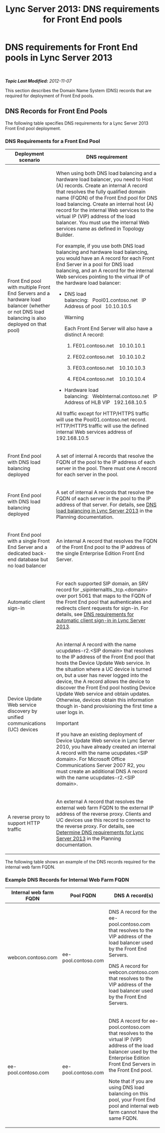 ﻿---
title: 'Lync Server 2013: DNS requirements for Front End pools'
TOCTitle: DNS requirements for Front End pools
ms:assetid: ba28919c-fbbe-4c54-8bf9-2b0cd3fa39c7
ms:mtpsurl: https://technet.microsoft.com/en-us/library/Gg412910(v=OCS.15)
ms:contentKeyID: 48185228
ms.date: 07/23/2014
mtps_version: v=OCS.15
---

<div data-xmlns="http://www.w3.org/1999/xhtml">

<div class="topic" data-xmlns="http://www.w3.org/1999/xhtml" data-msxsl="urn:schemas-microsoft-com:xslt" data-cs="http://msdn.microsoft.com/en-us/">

<div data-asp="http://msdn2.microsoft.com/asp">

# DNS requirements for Front End pools in Lync Server 2013

</div>

<div id="mainSection">

<div id="mainBody">

<span> </span>

_**Topic Last Modified:** 2012-11-07_

This section describes the Domain Name System (DNS) records that are required for deployment of Front End pools.

<div>

## DNS Records for Front End Pools

The following table specifies DNS requirements for a Lync Server 2013 Front End pool deployment.

### DNS Requirements for a Front End Pool

<table>
<colgroup>
<col style="width: 50%" />
<col style="width: 50%" />
</colgroup>
<thead>
<tr class="header">
<th>Deployment scenario</th>
<th>DNS requirement</th>
</tr>
</thead>
<tbody>
<tr class="odd">
<td><p>Front End pool with multiple Front End Servers and a hardware load balancer (whether or not DNS load balancing is also deployed on that pool)</p></td>
<td><p>When using both DNS load balancing and a hardware load balancer, you need to Host (A) records. Create an internal A record that resolves the fully qualified domain name (FQDN) of the Front End pool for DNS load balancing. Create an internal host (A) record for the internal Web services to the virtual IP (VIP) address of the load balancer. You must use the internal Web services name as defined in Topology Builder.</p>
<p>For example, if you use both DNS load balancing and hardware load balancing, you would have an A record for each Front End Server in a pool for DNS load balancing, and an A record for the internal Web services pointing to the virtual IP of the hardware load balancer:</p>
<ul>
<li><p>DNS load balancing:   Pool01.contoso.net   IP Address of pool   10.10.10.5</p>
<div>

> [!WARNING]  
> Each Front End Server will also have a distinct A record:


</div>
<ol>
<li><p>FE01.contoso.net    10.10.10.1</p></li>
<li><p>FE02.contoso.net    10.10.10.2</p></li>
<li><p>FE03.contoso.net    10.10.10.3</p></li>
<li><p>FE04.contoso.net    10.10.10.4</p></li>
</ol></li>
<li><p>Hardware load balancing:   WebInternal.contoso.net   IP Address of HLB VIP   192.168.10.5</p></li>
</ul>
<p>All traffic except for HTTP/HTTPS traffic will use the Pool01.contoso.net record. HTTP/HTTPS traffic will use the defined internal Web services address of 192.168.10.5</p></td>
</tr>
<tr class="even">
<td><p>Front End pool with DNS load balancing deployed</p></td>
<td><p>A set of internal A records that resolve the FQDN of the pool to the IP address of each server in the pool. There must one A record for each server in the pool.</p></td>
</tr>
<tr class="odd">
<td><p>Front End pool with DNS load balancing deployed</p></td>
<td><p>A set of internal A records that resolve the FQDN of each server in the pool to the IP address of that server. For details, see <a href="lync-server-2013-dns-load-balancing.md">DNS load balancing in Lync Server 2013</a> in the Planning documentation.</p></td>
</tr>
<tr class="even">
<td><p>Front End pool with a single Front End Server and a dedicated back-end database but no load balancer</p></td>
<td><p>An internal A record that resolves the FQDN of the Front End pool to the IP address of the single Enterprise Edition Front End Server.</p></td>
</tr>
<tr class="odd">
<td><p>Automatic client sign-in</p></td>
<td><p>For each supported SIP domain, an SRV record for _sipinternaltls._tcp.&lt;domain&gt; over port 5061 that maps to the FQDN of the Front End pool that authenticates and redirects client requests for sign-in. For details, see <a href="lync-server-2013-dns-requirements-for-automatic-client-sign-in.md">DNS requirements for automatic client sign-in in Lync Server 2013</a>.</p></td>
</tr>
<tr class="even">
<td><p>Device Update Web service discovery by unified communications (UC) devices</p></td>
<td><p>An internal A record with the name ucupdates-r2.&lt;SIP domain&gt; that resolves to the IP address of the Front End pool that hosts the Device Update Web service. In the situation where a UC device is turned on, but a user has never logged into the device, the A record allows the device to discover the Front End pool hosting Device Update Web service and obtain updates. Otherwise, devices obtain this information though in-band provisioning the first time a user logs in.</p>
<div>

> [!IMPORTANT]  
> If you have an existing deployment of Device Update Web service in Lync Server 2010, you have already created an internal A record with the name ucupdates.&lt;SIP domain&gt;. For Microsoft Office Communications Server 2007 R2, you must create an additional DNS A record with the name ucupdates-r2.&lt;SIP domain&gt;.


</div></td>
</tr>
<tr class="odd">
<td><p>A reverse proxy to support HTTP traffic</p></td>
<td><p>An external A record that resolves the external web farm FQDN to the external IP address of the reverse proxy. Clients and UC devices use this record to connect to the reverse proxy. For details, see <a href="lync-server-2013-determine-dns-requirements.md">Determine DNS requirements for Lync Server 2013</a> in the Planning documentation.</p></td>
</tr>
</tbody>
</table>


The following table shows an example of the DNS records required for the internal web farm FQDN.

### Example DNS Records for Internal Web Farm FQDN

<table>
<colgroup>
<col style="width: 33%" />
<col style="width: 33%" />
<col style="width: 33%" />
</colgroup>
<thead>
<tr class="header">
<th>Internal web farm FQDN</th>
<th>Pool FQDN</th>
<th>DNS A record(s)</th>
</tr>
</thead>
<tbody>
<tr class="odd">
<td><p>webcon.contoso.com</p></td>
<td><p>ee-pool.contoso.com</p></td>
<td><p>DNS A record for the ee-pool.contoso.com that resolves to the VIP address of the load balancer used by the Front End Servers.</p>
<p>DNS A record for webcon.contoso.com that resolves to the VIP address of the load balancer used by the Front End Servers.</p></td>
</tr>
<tr class="even">
<td><p>ee-pool.contoso.com</p></td>
<td><p>ee-pool.contoso.com</p></td>
<td><p>DNS A record for ee-pool.contoso.com that resolves to the virtual IP (VIP) address of the load balancer used by the Enterprise Edition Front End Servers in the Front End pool.</p>
<p>Note that if you are using DNS load balancing on this pool, your Front End pool and internal web farm cannot have the same FQDN.</p></td>
</tr>
</tbody>
</table>


</div>

</div>

<span> </span>

</div>

</div>

</div>

